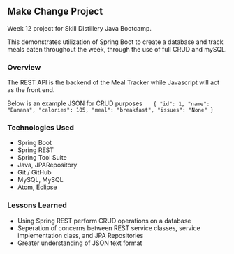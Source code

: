 ## Make Change Project

Week 12 project for Skill Distillery
Java Bootcamp.


This demonstrates utilization of Spring Boot to create a database and track meals eaten throughout the week, through the use of full CRUD and mySQL.

### Overview
The REST API is the backend of the Meal Tracker while Javascript will act as the front end.

Below is an example JSON for CRUD purposes
`    {
        "id": 1,
        "name": "Banana",
        "calories": 105,
        "meal": "breakfast",
        "issues": "None"
    } `

### Technologies Used
* Spring Boot
* Spring REST
* Spring Tool Suite
* Java, JPARepository
* Git / GitHub
* MySQL, MySQL
* Atom, Eclipse


### Lessons Learned
* Using Spring REST perform CRUD operations on a database
* Seperation of concerns between REST service classes, service implementation class, and JPA Repositories
* Greater understanding of JSON text format
